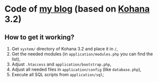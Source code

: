 # Code of [my blog](http://dagrevis.lv/ "daGrevis.lv") (based on [Kohana](http://kohanaframework.org/ "Kohana") 3.2)

## How to get it working?

1. Get `system/` directory of Kohana 3.2 and place it in `/`,
2. Get the needed modules (in `application/modules.php` you can find the list),
3. Adjust `.htaccess` and `application/bootstrap.php`,
4. Adjust all needed files in `application/config` (like `database.php`),
5. Execute all SQL scripts from `application/sql`;